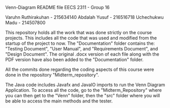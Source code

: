 Venn-Diagram README file
EECS 2311 - Group 16

Varuhn Ruthirakuhan - 215634140
Abdalah Yusuf - 216516718
Uchechukwu Madu - 214507800

This repository holds all the work that was done strictly on the course projects. This
includes all the code that was used and modified from the startup of the project to now.
The "Documentation" folder contains the: "Testing Document", "User Manual", and
"Requirements Document", and "Design Document". The original .docx version of each file along with the PDF 
version have also been added to the "Documentation" folder.

All the commits done regarding the coding aspects of this course were done in the repository "Midterm_repository". 

The Java code includes Javafx and JavaIO imports to run the Venn Diagram Application. To access all the code, go to the 
"Midterm_Repository" where you can then get to the "Venn" folder, then the "src" folder where you will be able to access the main methods
and the tester.

